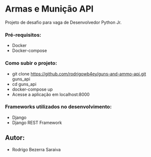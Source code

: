 # Armas e Munição API
Projeto de desafio para vaga de Desenvolvedor Python Jr.

### Pré-requisitos:
* Docker
* Docker-compose

### Como subir o projeto:
- git clone https://github.com/rodrigowb4ey/guns-and-ammo-api.git guns_api
- cd guns_api
- docker-compose up
- Acesse a aplicação em localhost:8000

### Frameworks utilizados no desenvolvimento:
- Django
- Django REST Framework

## Autor:
* Rodrigo Bezerra Saraiva
